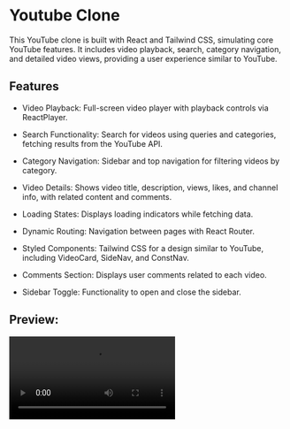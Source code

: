 <h1>Youtube Clone</h1>

<p>This YouTube clone is built with React and Tailwind CSS, simulating core YouTube features. It includes video playback, search, category navigation, and detailed video views, providing a user experience similar to YouTube.</p>

<h2>Features</h2>

<list>

- Video Playback: Full-screen video player with playback controls via ReactPlayer.

- Search Functionality: Search for videos using queries and categories, fetching results from the YouTube API.

- Category Navigation: Sidebar and top navigation for filtering videos by category.

- Video Details: Shows video title, description, views, likes, and channel info, with related content and comments.

- Loading States: Displays loading indicators while fetching data.

- Dynamic Routing: Navigation between pages with React Router.

- Styled Components: Tailwind CSS for a design similar to YouTube, including VideoCard, SideNav, and ConstNav.

- Comments Section: Displays user comments related to each video.

- Sidebar Toggle: Functionality to open and close the sidebar.

</list>

<h2>Preview:</h2>

![](video.mp4)
